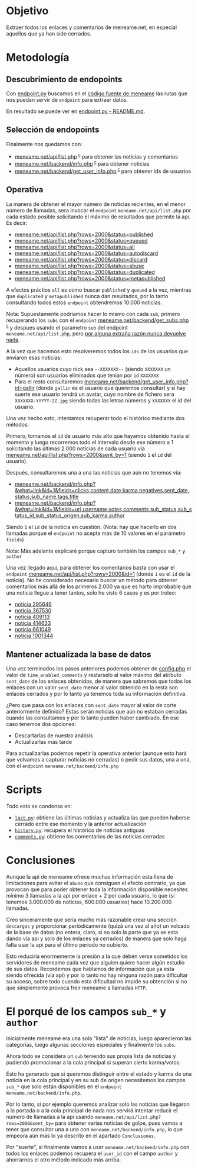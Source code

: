 # Objetivo

Extraer todos los enlaces y comentarios de meneame.net,
en especial aquellos que ya han sido cerrados.

# Metodología

## Descubrimiento de endopoints

Con [endpoint.py](/core/endpoint.py) buscamos en el
[código fuente de meneame](https://github.com/Meneame/meneame.net/)
las rutas que nos puedan servir de `endpoint` para extraer datos.

En resultado se puede ver en [endpoint.py - README.md](/core/README.md).

## Selección de endopoints

Finalmente nos quedamos con:

* [meneame.net/api/list.php](https://www.meneame.net/api/list.php)<sup>
<a href="https://github.com/Meneame/meneame.net/blob/master/www/api/list.php">c</a>
</sup> para obtener las noticias y comentarios
* [meneame.net/backend/info.php](https://www.meneame.net/backend/info.php?what=&fields=&id=)<sup>
<a href="https://github.com/Meneame/meneame.net/blob/master/www/backend/info.php">c</a>
</sup> para obtener noticias
* [meneame.net/backend/get_user_info.php](https://www.meneame.net/backend/get_user_info.php?id=)<sup>
<a href="https://github.com/Meneame/meneame.net/blob/master/www/backend/get_user_info.php">c</a>
</sup> para obtener ids de usuarios

## Operativa

La manera de obtener el mayor número de noticias recientes, en el menor número de llamadas,
sera invocar el `endpoint` `meneame.net/api/list.php`
por cada estado posible solicitando el máximo de resultados que permite la api. Es decir:

* [meneame.net/api/list.php?rows=2000&status=published](https://www.meneame.net/api/list.php?rows=2000&status=published)
* [meneame.net/api/list.php?rows=2000&status=queued](https://www.meneame.net/api/list.php?rows=2000&status=queued)
* [meneame.net/api/list.php?rows=2000&status=all](https://www.meneame.net/api/list.php?rows=2000&status=all)
* [meneame.net/api/list.php?rows=2000&status=autodiscard](https://www.meneame.net/api/list.php?rows=2000&status=autodiscard)
* [meneame.net/api/list.php?rows=2000&status=discard](https://www.meneame.net/api/list.php?rows=2000&status=discard)
* [meneame.net/api/list.php?rows=2000&status=abuse](https://www.meneame.net/api/list.php?rows=2000&status=abuse)
* [meneame.net/api/list.php?rows=2000&status=duplicated](https://www.meneame.net/api/list.php?rows=2000&status=duplicated)
* [meneame.net/api/list.php?rows=2000&status=metapublished](https://www.meneame.net/api/list.php?rows=2000&status=metapublished)

A efectos práctios `all` es como buscar `published` y `queued` a la vez, mientras que `duplicated` y `metapublished` nunca
dan resultados, por lo tanto consultando todos estos `endpoint` obtendremos 10.000 noticias.

Nota: Supuestamente podriamos hacer lo mismo con cada `sub`, primero recuperando los `subs` con el `endpoint` [meneame.net/backend/get_subs.php](https://www.meneame.net/backend/get_subs.php)<sup>
<a href="https://github.com/Meneame/meneame.net/blob/master/www/backend/get_subs.php">c</a>
</sup> y despues usando el parametro `sub` del endpoint `meneame.net/api/list.php`, pero [por alguna extraña razón nunca devuelve nada](https://github.com/Meneame/meneame.net/issues/28).

A la vez que hacemos esto resolveremos todos los `ids` de los usuarios que enviaron esas noticias:

* Aquellos usuarios cuyo nick sea `--XXXXXXX--` (siendo `XXXXXXX` un número) son usuarios eliminados que tenian por `id` `XXXXXXX`
* Para el resto consultaremos [meneame.net/backend/get_user_info.php?id=gallir](https://www.meneame.net/backend/get_user_info.php?id=gallir) (donde `gallir` es el usuario que queremos consultar) y si hay suerte ese usuario
tendrá un avatar, cuyo nombre de fichero sera `XXXXXXX-YYYYY-ZZ.jpg` siendo todas las letras números y `XXXXXXX` el id
del usuario.

Una vez hecho esto, intentamos recuperar todo el histórico mediante dos métodos:

Primero, tomamos el `id` de usuario más alto que hayamos obtenido hasta el momento y luego recorremos todo el intervalo desde ese número a 1 solicitando
las últimas 2.000 noticias de cada usuario vía [meneame.net/api/list.php?rows=2000&sent_by=1](https://www.meneame.net/api/list.php?rows=2000&sent_by=1) (siendo `1` el `id` del usuario).

Después, consultaremos una a una las noticias que aún no tenemos vía:

* [meneame.net/backend/info.php?&what=link&id=1&fields=clicks,content,date,karma,negatives,sent_date,status,sub_name,tags,title](https://www.meneame.net/backend/info.php?&what=link&id=1&fields=clicks,content,date,karma,negatives,sent_date,status,sub_name,tags,title)
* [meneame.net/backend/info.php?&what=link&id=1&fields=url,username,votes,comments,sub_status,sub_status_id,sub_status_origen,sub_karma,author](https://www.meneame.net/backend/info.php?&what=link&id=1&fields=url,username,votes,comments,sub_status,sub_status_id,sub_status_origen,sub_karma,author)

Siendo `1` el `id` de la noticia en cuestión. (Nota: hay que hacerlo en dos llamadas porque el `endpoint` no acepta más de 10 valores en el parámetro `fields`)

Nota: Más adelante explicaré porque capturo también los campos `sub_*` y `author`

Una vez llegado aquí, para obtener los comentarios basta con usar el `endpoint` [meneame.net/api/list.php?rows=2000&id=1](https://www.meneame.net/api/list.php?rows=2000&id=1) (donde `1` es el `id` de la noticia).
No he considerado necesario buscar un método para obtener comentarios más allá de
los primeros 2.000 ya que es harto improbable que una noticia llegue a tener tantos, solo he visto 6 casos y es por troleo:

* [noticia 295646](https://www.meneame.net/story/295646/standard/28)
* [noticia 367530](https://www.meneame.net/story/367530/standard/28)
* [noticia 409113](https://www.meneame.net/story/409113/standard/28)
* [noticia 414633](https://www.meneame.net/story/414633/standard/28)
* [noticia 661049](https://www.meneame.net/story/661049/standard/28)
* [noticia 1001344](https://www.meneame.net/story/1001344/standard/28)

## Mantener actualizada la base de datos

Una vez terminados los pasos anteriores podemos obtener de
[config.php](https://github.com/Meneame/meneame.net/blob/master/www/config.php)
el valor de `time_enabled_comments` y restarselo al valor máximo
del atributo `sent_date` de los enlaces obtenidos, de manera que sabremos
que todos los enlaces con un valor `sent_date` menor al valor obtenido
en la resta son enlaces cerrados y por lo tanto ya tenemos toda su información
definitiva.

¿Pero que pasa con los enlaces con `sent_date` mayor al valor de corte anteriormente
definido? Estas serán noticias que aún no estaban cerradas cuando las consultamos y por lo tanto pueden haber cambiado. En ese caso tenemos dos opciones:

* Descartarlas de nuestro análisis
* Actualizarlas más tarde

Para actualizarlas podemos repetir la operativa anterior (aunque esto hará que
volvamos a capturar noticias no cerradas) o pedir sus datos, una a una, con
el `endpoint` `meneame.net/backend/info.php`

# Scripts

Todo esto se condensa en:

* [`last.py`](/last.py): obtiene las últimas noticias y actualiza las que pueden haberse
cerrado entre ese momento y la anterior actualización
* [`history.py`](/history.py): recupera el histórico de noticias antiguas
* [`comments.py`](/comments.py): obtiene los comentarios de las noticias cerradas

# Conclusiones

Aunque la api de meneame ofrece muchas información esta llena de limitaciones para
evitar el `abuso` que consiguen el efecto contrario, ya que provocan que para
poder obtener toda la información disponible necesites mínimo 3 llamadas a la
api por enlace + 2 por cada usuario, lo que (si tenemos
3.000.000 de noticias, 600.000 usuarios) hace 10.200.000 llamadas.

Creo sinceramente que seria mucho más razonable crear una sección `descargas`
y proporcionar periódicamente (quizá una vez al año) un volcado de la base de datos
(no entera, claro, si no solo la parte que ya se esta dando vía api y solo de los
  enlaces ya cerrados) de manera que solo haga falta usar la api para el último periodo no cubierto.

Esto reduciría enormemente la presión a la que deben verse sometidos los servidores
de meneame cada vez que alguien quiere hacer algún estudio de sus datos.
Recordemos que hablamos de información que ya esta siendo ofrecida (vía api) y
por lo tanto no hay ninguna razón para dificultar su acceso, sobre todo cuando
esta dificultad no impide su obtención si no que simplemente provoca
freír meneame a llamadas `HTTP`.

# El porqué de los campos `sub_*` y `author`

Inicialmente meneame era una sola "lista" de noticias,
luego aparecieron las categorías, luego
algunas secciones especiales y finalmente los `subs`.

Ahora todo se considera un `sub` teniendo sus propia lista de noticias y
pudiendo promocionar a la cola principal si superan cierto karma/votos.

Esto ha generado que si queremos distinguir entre el estado y karma de una noticia
en la cola principal y en su sub de origen necesitemos los campos `sub_*`
que solo están disponibles en el `endpoint` `meneame.net/backend/info.php`.

Por lo tanto, si por ejemplo queremos analizar solo las noticias
que llegaron a la portada o a la cola principal de nada nos servirá intentar
reducir el número de llamadas a la api usando `meneame.net/api/list.php?rows=2000&sent_by=`
para obtener varias noticias de golpe, pues vamos a tener que consultar
una a una con `meneame.net/backend/info.php`, lo que empeora aún más
lo ya descrito en el apartado `Conclusiones`.

Por "suerte", si finalmente vamos a usar `meneame.net/backend/info.php`
con todos los enlaces podemos recupera el `user_id` con el campo `author`
y ahorrarnos el otro método indicado más arriba.

